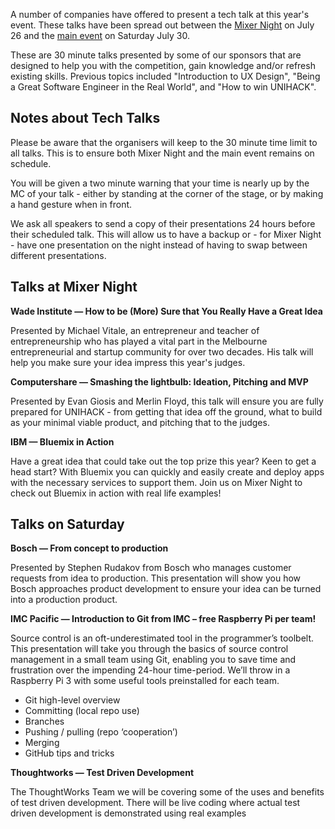A number of companies have offered to present a tech talk at this year's
event. These talks have been spread out between the
[Mixer Night](mixer-night.md) on July 26 and the [main event](schedule.md) on
Saturday July 30.

These are 30 minute talks presented by some of our sponsors that are designed to
help you with the competition, gain knowledge and/or refresh existing skills.
Previous topics included "Introduction to UX Design", "Being a Great Software
Engineer in the Real World", and "How to win UNIHACK".

## Notes about Tech Talks

Please be aware that the organisers will keep to the 30 minute time limit to all
talks. This is to ensure both Mixer Night and the main event remains on
schedule.

You will be given a two minute warning that your time is nearly up by the MC of
your talk - either by standing at the corner of the stage, or by making a hand
gesture when in front.

We ask all speakers to send a copy of their presentations 24 hours before their
scheduled talk. This will allow us to have a backup or - for Mixer Night - have
one presentation on the night instead of having to swap between different
presentations.

## Talks at Mixer Night

<a name="wade"></a>
**Wade Institute &mdash; How to be (More) Sure that You Really Have a Great Idea**

Presented by Michael Vitale, an entrepreneur and teacher of entrepreneurship who
has played a vital part in the Melbourne entrepreneurial and startup community
for over two decades. His talk will help you make sure your idea impress this
year's judges.

<a name="computershare"></a>
**Computershare &mdash; Smashing the lightbulb: Ideation, Pitching and MVP**

Presented by Evan Giosis and Merlin Floyd, this talk will ensure you are fully
prepared for UNIHACK - from getting that idea off the ground, what to build as
your minimal viable product, and pitching that to the judges.

<a name="ibm"></a>
**IBM &mdash; Bluemix in Action**

Have a great idea that could take out the top prize this year? Keen to get a
head start? With Bluemix you can quickly and easily create and deploy apps with
the necessary services to support them. Join us on Mixer Night to check out
Bluemix in action with real life examples!

## Talks on Saturday

<a name="bosch"></a>
**Bosch &mdash; From concept to production**

Presented by Stephen Rudakov from Bosch who manages customer requests from idea to production. This presentation will show you how Bosch approaches product development to ensure your idea can be turned into a production product.

<a name="imc"></a>
**IMC Pacific &mdash; Introduction to Git from IMC – free Raspberry Pi per team!**

Source control is an oft-underestimated tool in the programmer’s toolbelt. This presentation will take you through the basics of source control management in a small team using Git, enabling you to save time and frustration over the impending 24-hour time-period. We’ll throw in a Raspberry Pi 3 with some useful tools preinstalled for each team.

- Git high-level overview
- Committing (local repo use)
- Branches
- Pushing / pulling (repo ‘cooperation’)
- Merging
- GitHub tips and tricks

<a name="thoughtworks"></a>
**Thoughtworks &mdash; Test Driven Development**

The ThoughtWorks Team we will be covering some of the uses and benefits of test driven development. There will be live coding where actual test driven development is demonstrated using real examples
